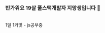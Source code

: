 ### 반가워요 19살 풀스택개발자 지망생입니다 👋
</br>
1일 1커밋 - js공부중


<!--
**DEVELOPER-TONTO/DEVELOPER-TONTO** is a ✨ _special_ ✨ repository because its `README.md` (this file) appears on your GitHub profile.

Here are some ideas to get you started:

- 🔭 I’m currently working on ...
- 🌱 I’m currently learning ...
- 👯 I’m looking to collaborate on ...
- 🤔 I’m looking for help with ...
- 💬 Ask me about ...
- 📫 How to reach me: ...
- 😄 Pronouns: ...
- ⚡ Fun fact: ...
-->
